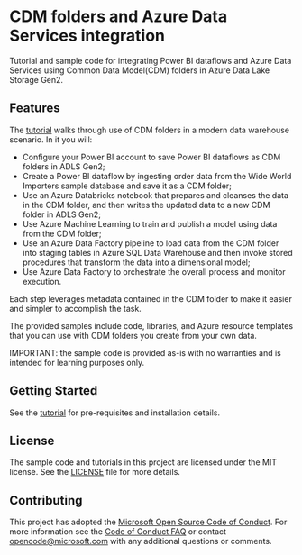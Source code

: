 # CDM folders and Azure Data Services integration

Tutorial and sample code for integrating Power BI dataflows and Azure Data Services using Common Data Model(CDM) folders in Azure Data Lake Storage Gen2.

## Features

The [tutorial](https://github.com/Azure-Samples/cdm-azure-data-services-integration/blob/master/Tutorial/CDM-Azure-Data-Services-Integration-Tutorial.md) walks through use of CDM folders in a modern data warehouse scenario.  In it you will:
- Configure your Power BI account to save Power BI dataflows as CDM folders in ADLS Gen2;  
- Create a Power BI dataflow by ingesting order data from the Wide World Importers sample database and save it as a CDM folder;
- Use an Azure Databricks notebook that prepares and cleanses the data in the CDM folder, and then writes the updated data to a new CDM folder in ADLS Gen2;
- Use Azure Machine Learning to train and publish a model using data from the CDM folder;
- Use an Azure Data Factory pipeline to load data from the CDM folder into staging tables in Azure SQL Data Warehouse and then invoke stored procedures that transform the data into a dimensional model;
- Use Azure Data Factory to orchestrate the overall process and monitor execution.

Each step leverages metadata contained in the CDM folder to make it easier and simpler to accomplish the task.  

The provided samples include code, libraries, and Azure resource templates that you can use with CDM folders you create from your own data.

IMPORTANT: the sample code is provided as-is with no warranties and is intended for learning purposes only.

## Getting Started

See the [tutorial](https://github.com/Azure-Samples/cdm-azure-data-services-integration/blob/master/Tutorial/CDM-Azure-Data-Services-Integration-Tutorial.md) for pre-requisites and installation details.

## License
The sample code and tutorials in this project are licensed under the MIT license. See the [LICENSE](https://github.com/Azure-Samples/cdm-azure-data-services-integration/blob/master/LICENSE.md) file for more details.

## Contributing

This project has adopted the [Microsoft Open Source Code of Conduct](https://opensource.microsoft.com/codeofconduct/). For more information see the [Code of Conduct FAQ](https://opensource.microsoft.com/codeofconduct/faq/) or contact [opencode@microsoft.com](mailto:opencode@microsoft.com) with any additional questions or comments.
